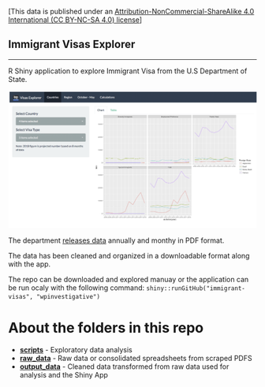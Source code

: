 [This data is published under an [Attribution-NonCommercial-ShareAlike 4.0 International (CC BY-NC-SA 4.0) license](https://creativecommons.org/licenses/by-nc-sa/4.0/)]

## Immigrant Visas Explorer

----

R Shiny application to explore Immigrant Visa from the U.S Department of State.

![](shiny_app.png)

The department [releases data](https://travel.state.gov/content/travel/en/legal/visa-law0/visa-statistics.html) annually and monthy in PDF format.

The data has been cleaned and organized in a downloadable format along with the app.

The repo can be downloaded and explored manuay or the application can be run ocaly with the following command: `shiny::runGitHub("immigrant-visas", "wpinvestigative")`

# About the folders in this repo

* **[scripts](scripts)** - Exploratory data analysis
* **[raw_data](raw_data)** - Raw data or consolidated spreadsheets from scraped PDFS
* **[output_data](output_data)** - Cleaned data transformed from raw data used for analysis and the Shiny App



